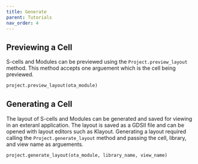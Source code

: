 ```yaml
---
title: Generate
parent: Tutorials
nav_order: 4
---
```


## Previewing a Cell

S-cells and Modules can be previewed using the `Project.preview_layout` method. This method accepts one arguement which is the cell being previewed.

```python
project.preview_layout(ota_module)
```

## Generating a Cell

The layout of S-cells and Modules can be generated and saved for viewing in an exteranl application. The layout is saved as a GDSII file and can be opened with layout editors such as Klayout. Generating a layout required calling the `Project.generate_layout` method and passing the cell, library, and view name as arguements.

```python
project.generate_layout(ota_module, library_name, view_name)
```